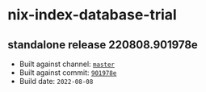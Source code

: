 # nix-index-database-trial
## standalone release 220808.901978e
- Built against channel: [`master`](https://github.com/nixos/nixpkgs/tree/master)
- Built against commit: [`901978e`](https://github.com/NixOS/nixpkgs/commit/901978e1fd43753d56299a3b4f549b66ea77a744)
- Build date: `2022-08-08`
